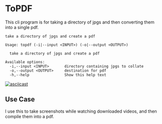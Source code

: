 # ToPDF

This cli program is for taking a directory of jpgs and then converting them into
a single pdf.

```
take a directory of jpgs and create a pdf

Usage: topdf (-i|--input <INPUT>) (-o|--output <OUTPUT>)

  take a directory of jpgs and create a pdf

Available options:
  -i,--input <INPUT>       directory containing jpgs to collate
  -o,--output <OUTPUT>     destination for pdf
  -h,--help                Show this help text
```

[![asciicast](https://asciinema.org/a/VFlvQbY31sSWoF3uUaG2Fh5tA.svg)](https://asciinema.org/a/VFlvQbY31sSWoF3uUaG2Fh5tA)

## Use Case
I use this to take screenshots while watching downloaded videos, and then
compile them into a pdf.
